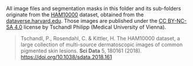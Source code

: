 All image files and segmentation masks in this folder and its sub-folders originate from the [HAM10000](https://doi.org/10.1038/sdata.2018.161) dataset, obtained from the [dataverse.harvard.edu](https://dataverse.harvard.edu/dataset.xhtml?persistentId=doi:10.7910/DVN/DBW86T). Those images are published under the [CC BY-NC-SA 4.0](https://creativecommons.org/licenses/by/4.0/) license by Tschandl Philipp (Medical University of Vienna).

> Tschandl, P., Rosendahl, C. & Kittler, H. The HAM10000 dataset, a large collection of multi-source dermatoscopic images of common pigmented skin lesions. **Sci Data** 5, 180161 (2018). https://doi.org/10.1038/sdata.2018.161

